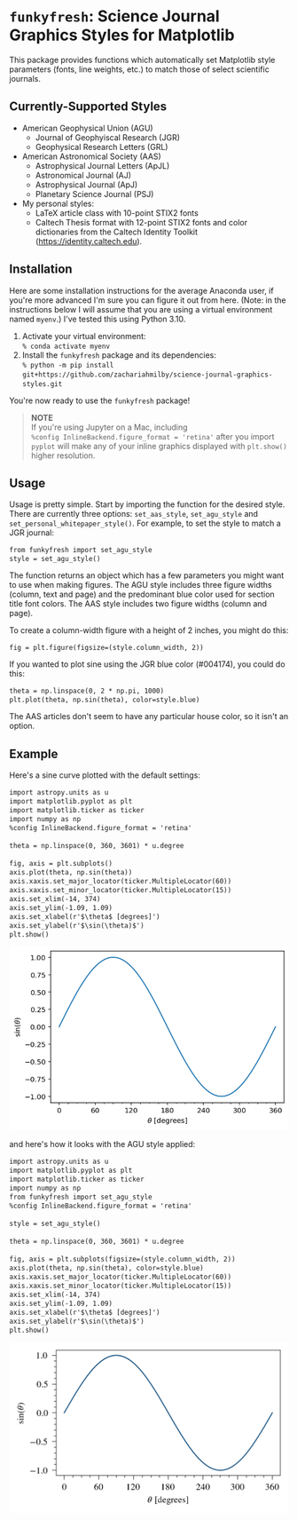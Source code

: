 # `funkyfresh`: Science Journal Graphics Styles for Matplotlib

This package provides functions which automatically set Matplotlib style 
parameters (fonts, line weights, etc.) to match those of select scientific 
journals.

## Currently-Supported Styles
- American Geophysical Union (AGU)
  - Journal of Geophyiscal Research (JGR)
  - Geophysical Research Letters (GRL)
- American Astronomical Society (AAS)
  - Astrophysical Journal Letters (ApJL)
  - Astronomical Journal (AJ)
  - Astrophysical Journal (ApJ)
  - Planetary Science Journal (PSJ)
- My personal styles:
  - LaTeX article class with 10-point STIX2 fonts
  - Caltech Thesis format with 12-point STIX2 fonts and color dictionaries from
    the Caltech Identity Toolkit (https://identity.caltech.edu).

## Installation
Here are some installation instructions for the average Anaconda user, if 
you're more advanced I'm sure you can figure it out from here. (Note: in the
instructions below I will assume that you are using a virtual environment named 
`myenv`.) I've tested this using Python 3.10.
1. Activate your virtual environment:<br>
    `% conda activate myenv`
2. Install the `funkyfresh` package and its dependencies:<br>
    `% python -m pip install git+https://github.com/zachariahmilby/science-journal-graphics-styles.git`

You're now ready to use the `funkyfresh` package!

> **NOTE**<br>
> If you're using Jupyter on a Mac, including <br>
> `%config InlineBackend.figure_format = 'retina'` after you import `pyplot` 
> will make any of your inline graphics displayed with `plt.show()` higher 
> resolution.

## Usage
Usage is pretty simple. Start by importing the function for the desired style.
There are currently three options: `set_aas_style`, `set_agu_style` and 
`set_personal_whitepaper_style()`. For example, to set the style to match a JGR 
journal:
```
from funkyfresh import set_agu_style
style = set_agu_style()
```
The function returns an object which has a few parameters you might want to 
use when making figures. The AGU style includes three figure widths (column, 
text and page) and the predominant blue color used for section title font 
colors. The AAS style includes two figure widths (column and page).

To create a column-width figure with a height of 2 inches, you might do this:
```
fig = plt.figure(figsize=(style.column_width, 2))
```
If you wanted to plot sine using the JGR blue color (#004174), you could do 
this:
```
theta = np.linspace(0, 2 * np.pi, 1000)
plt.plot(theta, np.sin(theta), color=style.blue)
```
The AAS articles don't seem to have any particular house color, so it isn't an 
option.

## Example
Here's a sine curve plotted with the default settings:
```
import astropy.units as u
import matplotlib.pyplot as plt
import matplotlib.ticker as ticker
import numpy as np
%config InlineBackend.figure_format = 'retina'

theta = np.linspace(0, 360, 3601) * u.degree

fig, axis = plt.subplots()
axis.plot(theta, np.sin(theta))
axis.xaxis.set_major_locator(ticker.MultipleLocator(60))
axis.xaxis.set_minor_locator(ticker.MultipleLocator(15))
axis.set_xlim(-14, 374)
axis.set_ylim(-1.09, 1.09)
axis.set_xlabel(r'$\theta$ [degrees]')
axis.set_ylabel(r'$\sin(\theta)$')
plt.show()
```
![](funkyfresh/anc/matplotlib_default.png)

and here's how it looks with the AGU style applied:
```
import astropy.units as u
import matplotlib.pyplot as plt
import matplotlib.ticker as ticker
import numpy as np
from funkyfresh import set_agu_style
%config InlineBackend.figure_format = 'retina'

style = set_agu_style()

theta = np.linspace(0, 360, 3601) * u.degree

fig, axis = plt.subplots(figsize=(style.column_width, 2))
axis.plot(theta, np.sin(theta), color=style.blue)
axis.xaxis.set_major_locator(ticker.MultipleLocator(60))
axis.xaxis.set_minor_locator(ticker.MultipleLocator(15))
axis.set_xlim(-14, 374)
axis.set_ylim(-1.09, 1.09)
axis.set_xlabel(r'$\theta$ [degrees]')
axis.set_ylabel(r'$\sin(\theta)$')
plt.show()
```
![](funkyfresh/anc/funkyfresh.png)
